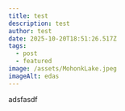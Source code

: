 ```yaml
---
title: test
description: test
author: test
date: 2025-10-20T18:51:26.517Z
tags:
  - post
  - featured
image: /assets/MohonkLake.jpeg
imageAlt: edas
---
```

adsfasdf
